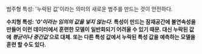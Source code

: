 범주형 특성: '누락된 값'이라는 의미의 새로운 범주를 만드는 것이 안전하다. 

__수치형 특성: *'0'이라는 임의의 값을 넣지 않는다.*  특성이 만드는 잠재공간에 불연속성을 만들어 이런 데이터에서 훈련한 모델이 일반화되기 어려울 수 있기 때문. 대신 누락된 값에 *평균이나 중간값* 으로 대체. 또는 다른 특성 값에서 누락된 특성 값을 예측하는 모델을 훈련 할 수도 있다.__

